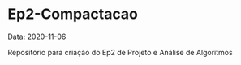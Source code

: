 # Ep2-Compactacao
Data: 2020-11-06

Repositório para criação do Ep2 de Projeto e Análise de Algoritmos 

